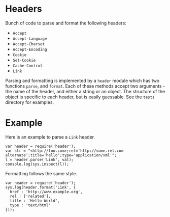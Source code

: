
# Headers

Bunch of code to parse and format the following headers:

* `Accept`
* `Accept-Language`
* `Accept-Charset`
* `Accept-Encoding`
* `Cookie`
* `Set-Cookie`
* `Cache-Control`
* `Link`

Parsing and formatting is implemented by a `header` module which has two functions `parse`, and `format`.
Each of these methods accept two arguments - the name of the header, and either a string or an object. The
structure of the object is specific to each header, but is easily guessable. See the `tests` directory for
examples.

# Example

Here is an example to parse a `Link` header.

    var header = require('header');
    var str = "<http://foo.com>;rel='http://some.rel.com alternate';title='hello';type='application/xml'";
    l = header.parse('Link', val);
    console.log(sys.inspect(l));

Formatting follows the same style.

    var header = require('header');
    sys.log(header.format('Link', {
      href : 'http://www.example.org',
      rel : ['related'],
      title : 'Hello World',
      type : 'text/html'
    }));
